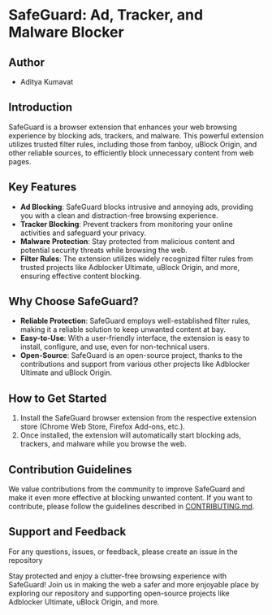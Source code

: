 # SafeGuard: Ad, Tracker, and Malware Blocker


## Author
- Aditya Kumavat

## Introduction
SafeGuard is a browser extension that enhances your web browsing experience by blocking ads, trackers, and malware. This powerful extension utilizes trusted filter rules, including those from fanboy, uBlock Origin, and other reliable sources, to efficiently block unnecessary content from web pages.

## Key Features
- **Ad Blocking**: SafeGuard blocks intrusive and annoying ads, providing you with a clean and distraction-free browsing experience.
- **Tracker Blocking**: Prevent trackers from monitoring your online activities and safeguard your privacy.
- **Malware Protection**: Stay protected from malicious content and potential security threats while browsing the web.
- **Filter Rules**: The extension utilizes widely recognized filter rules from trusted projects like Adblocker Ultimate, uBlock Origin, and more, ensuring effective content blocking.

## Why Choose SafeGuard?
- **Reliable Protection**: SafeGuard employs well-established filter rules, making it a reliable solution to keep unwanted content at bay.
- **Easy-to-Use**: With a user-friendly interface, the extension is easy to install, configure, and use, even for non-technical users.
- **Open-Source**: SafeGuard is an open-source project, thanks to the contributions and support from various other projects like Adblocker Ultimate and uBlock Origin.

## How to Get Started
1. Install the SafeGuard browser extension from the respective extension store (Chrome Web Store, Firefox Add-ons, etc.).
2. Once installed, the extension will automatically start blocking ads, trackers, and malware while you browse the web.

## Contribution Guidelines
We value contributions from the community to improve SafeGuard and make it even more effective at blocking unwanted content. If you want to contribute, please follow the guidelines described in [CONTRIBUTING.md](link_to_contributing.md).

## Support and Feedback
For any questions, issues, or feedback, please create an issue in the repository

Stay protected and enjoy a clutter-free browsing experience with SafeGuard! Join us in making the web a safer and more enjoyable place by exploring our repository and supporting open-source projects like Adblocker Ultimate, uBlock Origin, and more.
